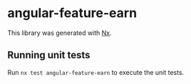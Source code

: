 # angular-feature-earn

This library was generated with [Nx](https://nx.dev).

## Running unit tests

Run `nx test angular-feature-earn` to execute the unit tests.

